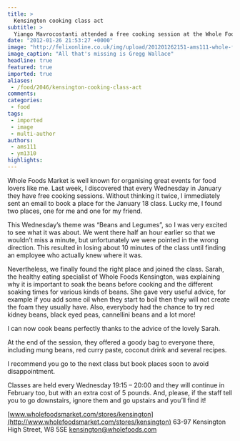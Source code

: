 ```yaml
---
title: >
  Kensington cooking class act
subtitle: >
  Yiango Mavrocostanti attended a free cooking session at the Whole Foods Market
date: "2012-01-26 21:53:27 +0000"
image: "http://felixonline.co.uk/img/upload/201201262151-ams111-whole-foods-social-space-cooking.jpg"
image_caption: "All that's missing is Gregg Wallace"
headline: true
featured: true
imported: true
aliases:
 - /food/2046/kensington-cooking-class-act
comments:
categories:
 - food
tags:
 - imported
 - image
 - multi-author
authors:
 - ams111
 - ym1310
highlights:
---
```


Whole Foods Market is well known for organising great events for food lovers like me. Last week, I discovered that every Wednesday in January they have free cooking sessions. Without thinking it twice, I immediately sent an email to book a place for the January 18 class. Lucky me, I found two places, one for me and one for my friend.

This Wednesday’s theme was “Beans and Legumes”, so I was very excited to see what it was about. We went there half an hour earlier so that we wouldn’t miss a minute, but unfortunately we were pointed in the wrong direction. This resulted in losing about 10 minutes of the class until finding an employee who actually knew where it was.

Nevertheless, we finally found the right place and joined the class. Sarah, the healthy eating specialist of Whole Foods Kensington, was explaining why it is important to soak the beans before cooking and the different soaking times for various kinds of beans. She gave very useful advice, for example if you add some oil when they start to boil then they will not create the foam they usually have. Also, everybody had the chance to try red kidney beans, black eyed peas, cannellini beans and a lot more!

I can now cook beans perfectly thanks to the advice of the lovely Sarah.

At the end of the session, they offered a goody bag to everyone there, including mung beans, red curry paste, coconut drink and several recipes.

I recommend you go to the next class but book places soon to avoid disappointment.

Classes are held every Wednesday 19:15 – 20:00 and they will continue in February too, but with an extra cost of 5 pounds. And, please, if the staff tell you to go downstairs, ignore them and go upstairs and you’ll find it!

[www.wholefoodsmarket.com/stores/kensington](http://www.wholefoodsmarket.com/stores/kensington)
 63-97 Kensington High Street, W8 5SE
[kensington@wholefoods.com](mailto:kensington@wholefoods.com)
